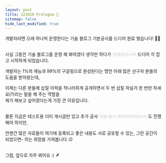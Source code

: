 ```yaml
---
layout: post
title: 221019 Prologue 🎉
sitemap: false
hide_last_modified: true
---
```


개발자라면 으레 하나씩 운영한다는 기술 블로그 기본공사를 드디어 완료 했습니다! 🎉🎉<br/><br/>

사실 그동안 기술 블로그를 운영 해 봐야겠다 생각만 하다가 <span style='color: lightgray;'>~~귀찮았으니까~~</span> 드디어 각 잡고 시작하게 되었습니다.  

개발자는 1%의 재능과 99%의 구글링으로 완성된다는 명언 아래 많은 선구자 분들의 도움을 받아왔는데,  

이제는 다른 분들께 삽질 이력을 적나라하게 공개하면서 두 번 삽질 하실거 한 번만 하세요(?)라는 말을 해 주는 역할을  
제가 해보고 싶어졌다는게 가장 큰 이유입니다.<br/><br/>

물론 지금은 테스트용 더미 게시글만 있고 추가 공사 <span style='color: lightgray;'>~~댓글 달기 멋있어보여요(?)~~</span> 도 진행해야 하지만,  

언젠간 많은 자료들이 여기에 등록되고 좋은 내용도 서로 공유할 수 있는, 그런 공간이 되었으면- 하는 희망을 가져봅니다 :D<br/><br/>

그럼, 앞으로 자주 뵈어요 :) 🪶
